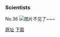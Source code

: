 ### Scientists
No.36
![图片不见了~~~](https://imgs.xkcd.com/comics/scientists.jpg)

[原址](https://xkcd.com//36) [下载](https://imgs.xkcd.com/comics/scientists.jpg)


